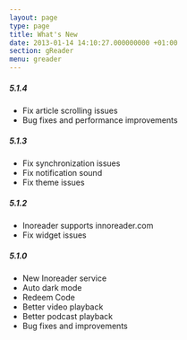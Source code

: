 ```yaml
---
layout: page
type: page
title: What's New
date: 2013-01-14 14:10:27.000000000 +01:00
section: gReader
menu: greader
---
```


##### 5.1.4
- Fix article scrolling issues
- Bug fixes and performance improvements

##### 5.1.3
- Fix synchronization issues
- Fix notification sound
- Fix theme issues

##### 5.1.2
- Inoreader supports innoreader.com
- Fix widget issues

##### 5.1.0
- New Inoreader service
- Auto dark mode
- Redeem Code
- Better video playback
- Better podcast playback
- Bug fixes and improvements
